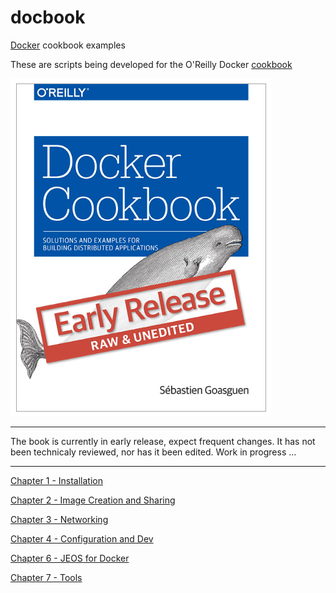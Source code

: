 docbook
=======

[Docker](http://docker.com) cookbook examples

These are scripts being developed for the O'Reilly Docker [cookbook](http://shop.oreilly.com/product/0636920036791.do)

![Book cover](./images/bookcover.png)

* * *
The book is currently in early release, expect frequent changes. It has not been technicaly reviewed, nor has it been edited.
Work in progress ...
* * *

[Chapter 1 - Installation](ch01/)

[Chapter 2 - Image Creation and Sharing](ch02/)

[Chapter 3 - Networking](ch03/)

[Chapter 4 - Configuration and Dev](ch04/)

[Chapter 6 - JEOS for Docker](ch06/)

[Chapter 7 - Tools ](ch04/)
